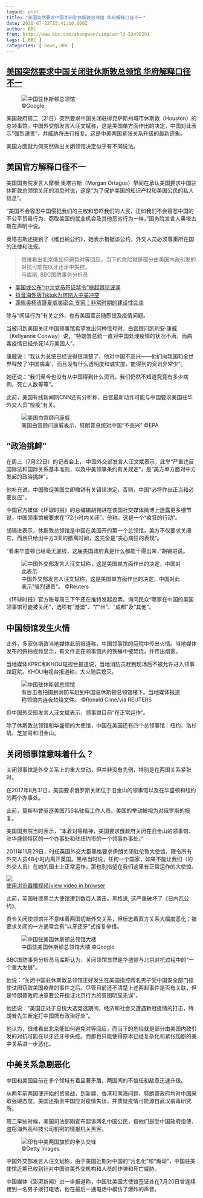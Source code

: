 ```yaml
---
layout: post
title: "美国突然要求中国关闭驻休斯敦总领馆 华府解释口径不一"
date: 2020-07-22T15:41:10.000Z
author: BBC
from: http://www.bbc.com/zhongwen/simp/world-53496291
tags: [ BBC ]
categories: [ news, BBC ]
---
```

<!--1595432470000-->
[美国突然要求中国关闭驻休斯敦总领馆 华府解释口径不一](http://www.bbc.com/zhongwen/simp/world-53496291)
------

<div>
<figure><img alt="中国驻休斯顿总领馆" src="https://ichef.bbci.co.uk/news/600/cpsprodpb/1B41/production/_113577960_04e32528-1431-47df-af79-418a930b8976.jpg" referrerpolicy="no-referrer"><br><figcaption> ©Google</figcaption></figure><p class="story-body__introduction">美国政府周二（21日）突然要求中国关闭驻得克萨斯州城市休斯敦（Houston）的总领事馆。中国外交部发言人汪文斌称，这是美国单方面作出的决定，中国对此表示“强烈谴责”，并威胁将进行报复。这是中美两国紧张关系升级的最新迹象。</p><p>美国方面就为何突然做出关闭领馆决定似乎有不同说法。</p><h2 class="story-body__crosshead">美国官方解释口径不一</h2><p>美国国务院发言人摩根·奥塔古斯（Morgan Ortagus）早间在承认美国要求中国驻休斯敦总领馆关闭的消息时说，这是“为了保护美国的知识产权和美国公民的私人信息”。</p><p>“美国不会容忍中国侵犯我们的主权和恐吓我们的人民，正如我们不会容忍中国的不公平贸易行为、窃取美国的就业机会及其他恶劣行为一样，”国务院发言人奥塔古斯在声明中说。</p><p>奥塔古斯还提到了《维也纳公约》，她表示根据该公约，外交人员必须尊重所在国的法律和法规。</p><aside class="quote"><div class="quote-inner"><span class="icon-quote"></span><blockquote class="quote">很难看出北京能如何避免对等回应。当下的危险就是部分由美国内政引发的对抗可能在以牙还牙中失控。<footer>马库斯, BBC国防事务分析员</footer></blockquote></div></aside><ul class="story-body__unordered-list"><li class="story-body__list-item"><a href="http://www.bbc.com/zhongwen/simp/world-53445210" class="story-body__link">美国或公布“中共党员签证禁令”掀起舆论波澜</a></li><li class="story-body__list-item"><a href="http://www.bbc.com/zhongwen/simp/world-53483235" class="story-body__link">抖音海外版Tiktok为何陷入中美冲突 </a></li><li class="story-body__list-item"><a href="http://www.bbc.com/zhongwen/simp/world-53088563" class="story-body__link">蓬佩奥杨洁篪夏威夷密会  专家：非常时期的建设性会谈</a></li></ul><p>除与“间谍行为”有关之外，也有美国官员随即提及疫情问题。</p><p>当被问到美国关闭中国领事馆希望发出何种信号时，白宫顾问凯利安·康威（Kellyanne Conway）说，“特朗普总统一直对中国处理疫情的状况不满，而病毒疫情已经杀死14万美国人”。</p><p>康威说：“我认为总统已经说得很清楚了，他对中国不高兴——他们向我国和全世界释放了‘中国病毒’，而且没有什么透明度和诚实度，能得到的资讯非常少”。</p><p>她还说：“我们至今也没有从中国得到什么资讯。我们仍然不知道究竟有多少病例，死亡人数等等”。</p><p>此前，美国有线新闻网CNN还有分析称，白宫最新动作可能与中国要求美国驻华外交人员“检疫”有关。</p><figure><img alt="美国白宫顾问康威" src="https://ichef.bbci.co.uk/news/600/cpsprodpb/FC37/production/_113576546_062504976.jpg" referrerpolicy="no-referrer"><br><figcaption>美国白宫顾问康威表示，特朗普总统对中国“不高兴” ©EPA</figcaption></figure><h2 class="story-body__crosshead">“政治挑衅”</h2><p>在周三（7月22日）的记者会上， 中国外交部发言人汪文斌表示，此举“严重违反国际法和国际关系基本准则，以及中美领事条约有关规定”，是“美方单方面对中方发起的政治挑衅”。</p><p>他补充说，中国敦促美国立即撤销有关错误决定，否则，中国“必将作出正当和必要反应”。</p><p>中国官方媒体《环球时报》的总编辑胡锡进在该国社交媒体微博上透露更多细节说，中国领事馆被要求在“72小时内关闭”。他称，这是一个“疯狂的行动”。</p><p>胡锡进表示，休斯敦总领馆是中国在美国开的第一个总领馆，美方不仅要求关闭它，而且只给出中方3天的撤离时间，这完全是“丧心病狂的表现”。</p><p>“看来华盛顿已经毫无底线，这届美国政府真是什么都能干得出来，”胡锡进说。</p><figure><img alt="中国外交部发言人汪文斌称，这是美国单方面作出的决定，中国对此表示"强烈谴责"。" src="https://ichef.bbci.co.uk/news/600/cpsprodpb/9EA9/production/_113571604_mediaitem113571603.jpg" referrerpolicy="no-referrer"><br><figcaption>中国外交部发言人汪文斌称，这是美国单方面作出的决定，中国对此表示"强烈谴责"。 ©Reuters</figcaption></figure><p>《环球时报》官方账号周三下午还在推特发起投票，询问民众“哪家在中国的美国领事馆可能被关闭”，选项有“港澳”、“广州”、“成都”及“其他”。</p><h2 class="story-body__crosshead">中国领馆发生火情</h2><p>此外，多家休斯敦当地媒体此前报道称，中国领事馆的庭院中传出火情。当地媒体发布的俯拍视频显示，有文件正在领事馆内的铁桶中被焚烧，并传出烟雾。</p><p>当地媒体KPRC和KHOU电视台报道说，当地消防员赶到现场后不被允许进入领事馆庭院。KHOU电视台报道称，大火随后熄灭。</p><figure><img alt="中国驻休斯顿总领馆" src="https://ichef.bbci.co.uk/news/600/cpsprodpb/64E3/production/_113572852_houstonreuters.jpg" referrerpolicy="no-referrer"><br><figcaption>有目击者拍摄到消防车赶到中国驻休斯顿总领馆楼下。当地媒体报道称领馆内连夜焚烧文件。 ©Ronald Cline/via REUTERS</figcaption></figure><p>但中国外交部发言人汪文斌表示，领事馆目前“在正常运作”。</p><p>除了休斯敦总领馆和华盛顿的大使馆，中国在美国还有四个总领事馆：纽约、洛杉矶、芝加哥和旧金山。</p><h2 class="story-body__crosshead">关闭领事馆意味着什么？</h2><p>关闭领事馆是外交关系上的重大举动，但并非没有先例，特别是在两国关系紧张时。</p><p>在2017年8月31日，美国要求俄罗斯关闭位于旧金山的领事馆以及在华盛顿和纽约的两个办事处。</p><p>此前，莫斯科曾驱逐美国755名驻俄工作人员。美国的举动被视为对俄罗斯的报复。</p><p>美国国务院当时表示，“本着对等精神，美国要求俄政府关闭在旧金山的领事馆、驻华盛顿特区的一个办事处和驻纽约市的一个领事办事处。”</p><p>2011年11月29日，时任英国外交大臣黑格要求伊朗关闭驻伦敦大使馆，限令所有外交人员48小时内离开英国。黑格当时说，任何一个国家，如果不能让我们（的外交人员）在她的国土上正常运作，那也别指望在我们这里有正常运作的大使馆。</p><img class="media-placeholder player-with-placeholder__image narrative-video-placeholder" src="https://ichef.bbci.co.uk/images/ic/720x405/p08lfd71.jpg" referrerpolicy="no-referrer"><br><a href="https://www.bbc.com/zhongwen/simp/world-53496291/embed">使用浏览器播视频/view video in browser</a><p>此前，英国驻德黑兰大使馆遭到数百人袭击。黑格说, 这严重破坏了《日内瓦公约》。</p><p>责令关闭使领馆并不意味着两国切断外交关系，但标志着双方关系大幅度恶化；被要求关闭的一方通常会有“以牙还牙”式报复举措。</p><figure><img alt="中国驻美国休斯顿总领馆大楼" src="https://ichef.bbci.co.uk/news/600/cpsprodpb/8707/production/_113576543_chineseconsulatehouston.jpg" referrerpolicy="no-referrer"><br><figcaption>中国驻美国休斯顿总领馆大楼 ©Google</figcaption></figure><p>BBC国防事务分析员马库斯认为，关闭领馆显然是华盛顿与北京对抗过程中的“一个重大发展”。</p><p>他说：“关闭中国驻休斯敦总领馆正好发生在美国指控两名男子受中国安全部门指使试图窃取美国疫苗的事件之后。尽管目前还不清楚上述两起事件是否有关联，但是特朗普政府决意要公开指证北京行为的意图明显无误”。</p><p>他还说：“美国正处于总统大选竞选期间，经济和社会又遭遇新冠疫情的打击，特朗普先生断定打中国牌有政治好处”。</p><p>他认为，很难看出北京能如何避免对等回应，而当下的危险就是部分由美国内政引发的对抗可能在以牙还牙中失控。而那也只能使得原本已经复杂化和紧张加剧的美中关系进一步恶化。</p><h2 class="story-body__crosshead">中美关系急剧恶化</h2><p>中国和美国目前在多个领域有着显著矛盾，两国间的不信任和敌意迅速升级。</p><p>从两年前两国便开始的贸易战，到新疆、香港和南海问题，特朗普政府均对中国采取强硬态度。美国还指责中国应对疫情失误，并质疑疫情可能源自武汉病毒研究所。</p><p>周二早些时候，美国司法部刚宣布起诉两名中国公民，指他们是受中国政府指使、盗窃海外高科技公司机密的情报机关黑客。</p><figure><img alt="印有中美两国旗帜的拳头交锋" src="https://ichef.bbci.co.uk/news/600/cpsprodpb/18250/production/_101569889_gettyimages-862290790.jpg" referrerpolicy="no-referrer"><br><figcaption> ©Getty Images</figcaption></figure><p>中国外交部发言人汪文斌称，由于美国近期对中国的“污名化”和“煽动”，中国驻美使馆近期已收到针对中国驻美外交机构和人员的炸弹和死亡威胁。</p><p>中国媒体《澎湃新闻》进一步报道称，中国驻美国大使馆签证处在7月20日曾连续接到一名男子拨打电话，他在最后一通电话中模仿了爆炸的声音。</p>
</div>
